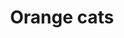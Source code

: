 ---
title: Orange cats
description: three fictional orange cats (Puss in Boots, Heathcliff, and Garfield) pointing at each other in a circle
image: /images/orange-cats.webp
source: https://hackaday.com/2025/06/09/feline-genetics-and-why-orange-cats-are-the-most-special/
dimensions: [500, 281]
tags: 
  - animals
  - cats
  - memes
dateAdded: 6 Jul 2025 17:00
---